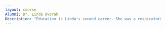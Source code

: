 ```yaml
---
layout: course
Alumni: Dr. Linda Dvorak
Description: "Education is Linda's second career. She was a respiratory therapist for about 10 years, but knew she wanted to teach. Today, she has more than 20 years as a teacher and administrator, and serves as superintendant of Iroquois West."
---
```

